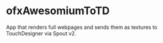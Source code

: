 # ofxAwesomiumToTD
App that renders full webpages and sends them as textures to TouchDesigner via Spout v2.
